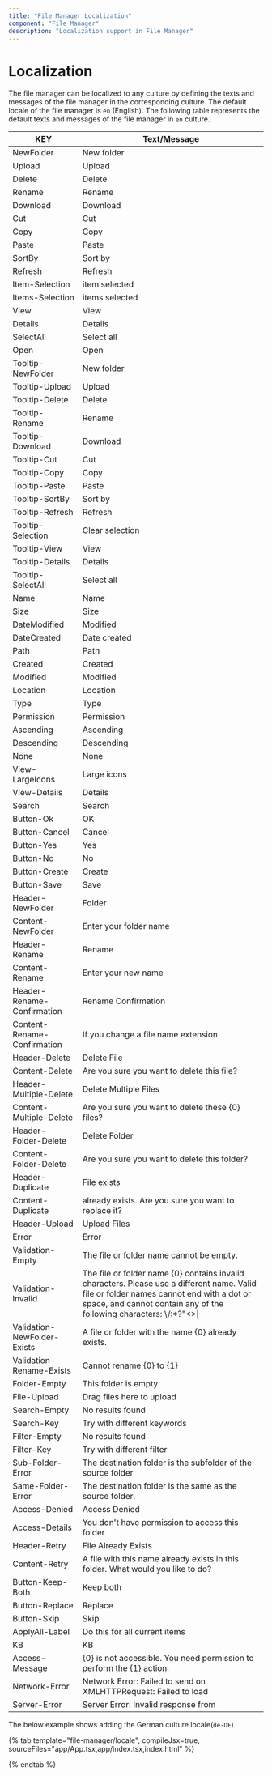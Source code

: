 ```yaml
---
title: "File Manager Localization"
component: "File Manager"
description: "Localization support in File Manager"
---
```


# Localization

The file manager can be localized to any culture by defining the texts and messages of the file manager in the corresponding culture. The default locale of the file manager is `en` (English). The following table represents the default texts and messages of the file manager in `en` culture.

|KEY|Text/Message|
|----|----|
|NewFolder|New folder|
|Upload|Upload|
|Delete|Delete|
|Rename|Rename|
|Download|Download|
|Cut|Cut|
|Copy|Copy|
|Paste|Paste|
|SortBy|Sort by|
|Refresh|Refresh|
|Item-Selection|item selected|
|Items-Selection|items selected|
|View|View|
|Details|Details|
|SelectAll|Select all|
|Open|Open|
|Tooltip-NewFolder|New folder|
|Tooltip-Upload|Upload|
|Tooltip-Delete|Delete|
|Tooltip-Rename|Rename|
|Tooltip-Download|Download|
|Tooltip-Cut|Cut|
|Tooltip-Copy|Copy|
|Tooltip-Paste|Paste|
|Tooltip-SortBy|Sort by|
|Tooltip-Refresh|Refresh|
|Tooltip-Selection|Clear selection|
|Tooltip-View|View|
|Tooltip-Details|Details|
|Tooltip-SelectAll|Select all|
|Name|Name|
|Size|Size|
|DateModified|Modified|
|DateCreated|Date created|
|Path|Path|
|Created|Created|
|Modified|Modified|
|Location|Location|
|Type|Type|
|Permission|Permission|
|Ascending|Ascending|
|Descending|Descending|
|None|None|
|View-LargeIcons|Large icons|
|View-Details|Details|
|Search|Search|
|Button-Ok|OK|
|Button-Cancel|Cancel|
|Button-Yes|Yes|
|Button-No|No|
|Button-Create|Create|
|Button-Save|Save|
|Header-NewFolder|Folder|
|Content-NewFolder|Enter your folder name|
|Header-Rename|Rename|
|Content-Rename|Enter your new name|
|Header-Rename-Confirmation|Rename Confirmation|
|Content-Rename-Confirmation|If you change a file name extension| the file might become unstable. Are you sure you want to change it?|
|Header-Delete|Delete File|
|Content-Delete|Are you sure you want to delete this file?|
|Header-Multiple-Delete|Delete Multiple Files|
|Content-Multiple-Delete|Are you sure you want to delete these {0} files?|
|Header-Folder-Delete|Delete Folder|
|Content-Folder-Delete|Are you sure you want to delete this folder?|
|Header-Duplicate|File exists|
|Content-Duplicate| already exists. Are you sure you want to replace it?|
|Header-Upload|Upload Files|
|Error|Error|
|Validation-Empty|The file or folder name cannot be empty.|
|Validation-Invalid|The file or folder name {0} contains invalid characters. Please use a different name. Valid file or folder names cannot end with a dot or space, and cannot contain any of the following characters: \\/:*?\"<>\||
|Validation-NewFolder-Exists|A file or folder with the name {0} already exists.|
|Validation-Rename-Exists|Cannot rename {0} to {1}| destination already exists.|
|Folder-Empty|This folder is empty|
|File-Upload|Drag files here to upload|
|Search-Empty|No results found|
|Search-Key|Try with different keywords|
|Filter-Empty|No results found|
|Filter-Key|Try with different filter|
|Sub-Folder-Error|The destination folder is the subfolder of the source folder|
|Same-Folder-Error|The destination folder is the same as the source folder.|
|Access-Denied|Access Denied|
|Access-Details|You don't have permission to access this folder|
|Header-Retry|File Already Exists|
|Content-Retry|A file with this name already exists in this folder. What would you like to do?|
|Button-Keep-Both|Keep both|
|Button-Replace|Replace|
|Button-Skip|Skip|
|ApplyAll-Label|Do this for all current items|
|KB|KB|
|Access-Message|{0} is not accessible. You need permission to perform the {1} action.|
|Network-Error|Network Error: Failed to send on XMLHTTPRequest: Failed to load|
|Server-Error|Server Error: Invalid response from|

The below example shows adding the German culture locale(`de-DE`)

{% tab template="file-manager/locale", compileJsx=true, sourceFiles="app/App.tsx,app/index.tsx,index.html" %}

{% endtab %}
